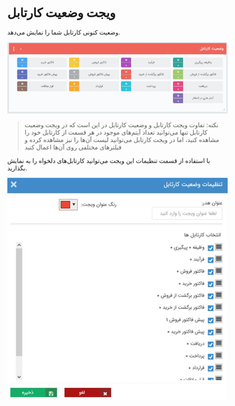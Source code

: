 # ویجت وضعیت کارتابل  

وضعیت کنونی کارتابل شما را نمایش می‌دهد.

![](Cardtablecondition.jpg)

> نکته: تفاوت ویجت کارتابل و وضعیت کارتابل در این است که در ویجت وضعیت کارتابل تنها می‌توانید تعداد آیتم‌های موجود در هر قسمت از کارتابل خود را مشاهده کنید، اما در ویجت کارتابل می‌توانید لیست آن‌ها را نیز مشاهده کرده و فیلترهای مختلفی روی آن‌ها اعمال کنید

با استفاده از قسمت تنظیمات این ویجت می‌توانید کارتابل‌های دلخواه را به نمایش بگذارید.

![](Cardtablecondition2.jpg)

